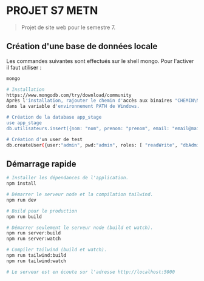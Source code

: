 # PROJET S7 METN

> Projet de site web pour le semestre 7.

## Création d'une base de données locale

Les commandes suivantes sont effectués sur le shell mongo.
Pour l'activer il faut utiliser : 
```bash
mongo
```

```bash
# Installation 
https://www.mongodb.com/try/download/community
Après l'installation, rajouter le chemin d'accès aux binaires "CHEMIN\MongoDB\Server\5.0\bin" 
dans la variable d'environnement PATH de Windows. 

# Création de la database app_stage
use app_stage
db.utilisateurs.insert({nom: "nom", prenom: "prenom", email: "email@mail.fr", mot_de_passe: "toto", role: "admin", date_inscription: "", __v: 0})

# Création d'un user de test
db.createUser({user:"admin", pwd:"admin", roles: [ "readWrite", "dbAdmin" ]});
```

## Démarrage rapide

```bash
# Installer les dépendances de l'application.
npm install

# Démarrer le serveur node et la compilation tailwind.
npm run dev

# Build pour le production
npm run build

# Démarrer seulement le serveur node (build et watch).
npm run server:build
npm run server:watch

# Compiler tailwind (build et watch).
npm run tailwind:build
npm run tailwind:watch

# Le serveur est en écoute sur l'adresse http://localhost:5000
```
